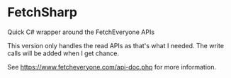 # FetchSharp
Quick C# wrapper around the FetchEveryone APIs

This version only handles the read APIs as that's what I needed. The write calls will be added when I get chance.

See https://www.fetcheveryone.com/api-doc.php for more information.
